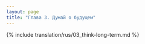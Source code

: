 ```yaml
---
layout: page
title: "Глава 3. Думай о будущем"
---
```


{% include translation/rus/03_think-long-term.md %}